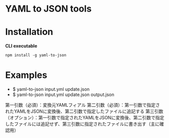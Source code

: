 # YAML to JSON tools

# Installation

**CLI executable**
```
npm install -g yaml-to-json
```

# Examples

- $ yaml-to-json input.yml update.json
- $ yaml-to-json input.yml update.json output.json

第一引数（必須）：変換元YAMLフィアル
第二引数（必須）：第一引数で指定されたYAMLをJSONに変換後、第二引数で指定したファイルに追記する
第三引数（オプション）：第一引数で指定されたYAMLをJSONに変換後、第二引数で指定したファイルには追記せず、第三引数に指定されたファイルに書き出す（主に確認用）